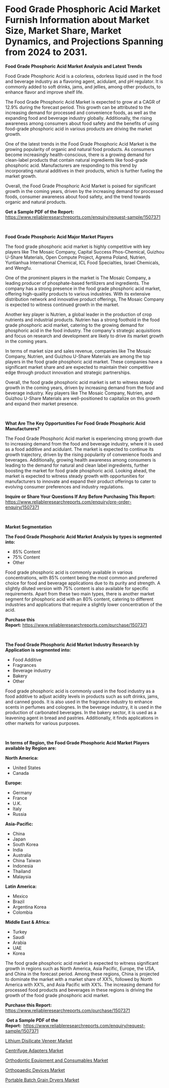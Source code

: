 <p><h1>Food Grade Phosphoric Acid Market Furnish Information about Market Size, Market Share, Market Dynamics, and Projections Spanning from 2024 to 2031.</h1></p><p><strong>Food Grade Phosphoric Acid Market Analysis and Latest Trends</strong></p>
<p><p>Food Grade Phosphoric Acid is a colorless, odorless liquid used in the food and beverage industry as a flavoring agent, acidulant, and pH regulator. It is commonly added to soft drinks, jams, and jellies, among other products, to enhance flavor and improve shelf life.</p><p>The Food Grade Phosphoric Acid Market is expected to grow at a CAGR of 12.9% during the forecast period. This growth can be attributed to the increasing demand for processed and convenience foods, as well as the expanding food and beverage industry globally. Additionally, the rising awareness among consumers about food safety and the benefits of using food-grade phosphoric acid in various products are driving the market growth.</p><p>One of the latest trends in the Food Grade Phosphoric Acid Market is the growing popularity of organic and natural food products. As consumers become increasingly health-conscious, there is a growing demand for clean-label products that contain natural ingredients like food-grade phosphoric acid. Manufacturers are responding to this trend by incorporating natural additives in their products, which is further fueling the market growth.</p><p>Overall, the Food Grade Phosphoric Acid Market is poised for significant growth in the coming years, driven by the increasing demand for processed foods, consumer awareness about food safety, and the trend towards organic and natural products.</p></p>
<p><strong>Get a Sample PDF of the Report:&nbsp;</strong> <a href="https://www.reliableresearchreports.com/enquiry/request-sample/1507371">https://www.reliableresearchreports.com/enquiry/request-sample/1507371</a></p>
<p>&nbsp;</p>
<p><strong>Food Grade Phosphoric Acid Major Market Players</strong></p>
<p><p>The food grade phosphoric acid market is highly competitive with key players like The Mosaic Company, Capital Success Phos-Chemical, Guizhou U-Share Materials, Open Compute Project, Agrema Poland, Nutrien, Yuntianhua International Chemical, ICL Food Specialties, Israel Chemicals, and Wengfu. </p><p>One of the prominent players in the market is The Mosaic Company, a leading producer of phosphate-based fertilizers and ingredients. The company has a strong presence in the food grade phosphoric acid market, offering high-quality products to various industries. With its extensive distribution network and innovative product offerings, The Mosaic Company is expected to witness continued growth in the market.</p><p>Another key player is Nutrien, a global leader in the production of crop nutrients and industrial products. Nutrien has a strong foothold in the food grade phosphoric acid market, catering to the growing demand for phosphoric acid in the food industry. The company's strategic acquisitions and focus on research and development are likely to drive its market growth in the coming years.</p><p>In terms of market size and sales revenue, companies like The Mosaic Company, Nutrien, and Guizhou U-Share Materials are among the top players in the food grade phosphoric acid market. These companies have a significant market share and are expected to maintain their competitive edge through product innovation and strategic partnerships.</p><p>Overall, the food grade phosphoric acid market is set to witness steady growth in the coming years, driven by increasing demand from the food and beverage industry. Key players like The Mosaic Company, Nutrien, and Guizhou U-Share Materials are well-positioned to capitalize on this growth and expand their market presence.</p></p>
<p>&nbsp;</p>
<p><strong>What Are The Key Opportunities For Food Grade Phosphoric Acid Manufacturers?</strong></p>
<p><p>The Food Grade Phosphoric Acid market is experiencing strong growth due to increasing demand from the food and beverage industry, where it is used as a food additive and acidulant. The market is expected to continue its growth trajectory, driven by the rising popularity of convenience foods and beverages. Additionally, growing health awareness among consumers is leading to the demand for natural and clean label ingredients, further boosting the market for food grade phosphoric acid. Looking ahead, the market is expected to witness steady growth with opportunities for manufacturers to innovate and expand their product offerings to cater to evolving consumer preferences and industry regulations.</p></p>
<p><strong>Inquire or Share Your Questions If Any Before Purchasing This Report:</strong> <a href="https://www.reliableresearchreports.com/enquiry/pre-order-enquiry/1507371">https://www.reliableresearchreports.com/enquiry/pre-order-enquiry/1507371</a></p>
<p>&nbsp;</p>
<p><strong>Market Segmentation</strong></p>
<p><strong>The Food Grade Phosphoric Acid Market Analysis by types is segmented into:</strong></p>
<p><ul><li>85% Content</li><li>75% Content</li><li>Other</li></ul></p>
<p><p>Food grade phosphoric acid is commonly available in various concentrations, with 85% content being the most common and preferred choice for food and beverage applications due to its purity and strength. A slightly diluted version with 75% content is also available for specific requirements. Apart from these two main types, there is another market segment for phosphoric acid with an 80% content, catering to different industries and applications that require a slightly lower concentration of the acid.</p></p>
<p><strong>Purchase this Report:&nbsp;</strong><a href="https://www.reliableresearchreports.com/purchase/1507371">https://www.reliableresearchreports.com/purchase/1507371</a></p>
<p>&nbsp;</p>
<p><strong>The Food Grade Phosphoric Acid Market Industry Research by Application is segmented into:</strong></p>
<p><ul><li>Food Additive</li><li>Fragrances</li><li>Beverage industry</li><li>Bakery</li><li>Other</li></ul></p>
<p><p>Food grade phosphoric acid is commonly used in the food industry as a food additive to adjust acidity levels in products such as soft drinks, jams, and canned goods. It is also used in the fragrance industry to enhance scents in perfumes and colognes. In the beverage industry, it is used in the production of carbonated beverages. In the bakery sector, it is used as a leavening agent in bread and pastries. Additionally, it finds applications in other markets for various purposes.</p></p>
<p>&nbsp;</p>
<p><strong>In terms of Region, the Food Grade Phosphoric Acid Market Players available by Region are:</strong></p>
<p>
    <p> <strong> North America: </strong>
        <ul>
            <li>United States</li>
            <li>Canada</li>
        </ul>
        </p> 
    <p> <strong> Europe: </strong>
        <ul>
            <li>Germany</li>
            <li>France</li>
            <li>U.K.</li>
            <li>Italy</li>
            <li>Russia</li>
        </ul>
        </p> 
    <p> <strong> Asia-Pacific: </strong>
        <ul>
            <li>China</li>
            <li>Japan</li>
            <li>South Korea</li>
            <li>India</li>
            <li>Australia</li>
            <li>China Taiwan</li>
            <li>Indonesia</li>
            <li>Thailand</li>
            <li>Malaysia</li>
        </ul>
        </p> 
    <p> <strong> Latin America: </strong>
        <ul>
            <li>Mexico</li>
            <li>Brazil</li>
            <li>Argentina Korea</li>
            <li>Colombia</li>
        </ul>
        </p> 
    <p> <strong> Middle East & Africa: </strong>
        <ul>
            <li>Turkey</li>
            <li>Saudi</li>
            <li>Arabia</li>
            <li>UAE</li>
            <li>Korea</li>
        </ul>
    </p>
    </p>
<p><p>The food grade phosphoric acid market is expected to witness significant growth in regions such as North America, Asia Pacific, Europe, the USA, and China in the forecast period. Among these regions, China is projected to dominate the market with a market share of XX%, followed by North America with XX%, and Asia Pacific with XX%. The increasing demand for processed food products and beverages in these regions is driving the growth of the food grade phosphoric acid market.</p></p>
<p><strong>Purchase this Report: </strong><a href="https://www.reliableresearchreports.com/purchase/1507371">https://www.reliableresearchreports.com/purchase/1507371</a></p>
<p>&nbsp;<strong>Get a Sample PDF of the Report:&nbsp;&nbsp;</strong><a href="https://www.reliableresearchreports.com/enquiry/request-sample/1507371">https://www.reliableresearchreports.com/enquiry/request-sample/1507371</a></p>
<p><strong></strong></p>
<p><p><a href="https://medium.com/@isidrowolff1966/lithium-disilicate-veneer-market-the-key-to-successful-business-strategy-forecast-till-2031-f8c19a7528c4">Lithium Disilicate Veneer Market</a></p><p><a href="https://medium.com/@isidrowolff1966/decoding-centrifuge-adapters-market-metrics-market-share-trends-and-growth-patterns-93e3cd56e982">Centrifuge Adapters Market</a></p><p><a href="https://medium.com/@sharonmurphy49/orthodontic-equipment-and-consumables-market-insight-market-trends-growth-forecasted-from-2024-0ed8a4a3d86a">Orthodontic Equipment and Consumables Market</a></p><p><a href="https://medium.com/@sharonmurphy49/orthopaedic-devices-market-report-reveals-the-latest-trends-and-growth-opportunities-of-this-market-fb60c3da7a34">Orthopaedic Devices Market</a></p><p><a href="https://issuu.com/reportprime-2/docs/portable-batch-grain-dryers-market-size-2030.pptx">Portable Batch Grain Dryers Market</a></p></p>